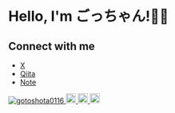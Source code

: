# Hello, I'm ごっちゃん!👋🌞

## Connect with me
- [X](https://x.com/gshota_0116)
- [Qiita](https://qiita.com/shotagoto)
- [Note](https://note.com/bright_eel583)

<p align="left">
  <a href="https://github.com/gotoshota0116/gotoshota01116/">
    <img src="https://komarev.com/ghpvc/?username=gotoshota0116" alt="gotoshota0116" />
  </a>
  <a href="https://github.com/gotoshota0116">
    <img height="20" src="https://img.shields.io/github/followers/yutkat?label=follow&logo=github&style=flat" />
  </a>
  <a href="http://qiita.com/shotagotot">
    <img height="20" src="https://qiita-badge.apiapi.app/s/yutkat/posts.svg" />
  </a>
  <//qiita.com/shotagoto">
    <img height="20" src="https://qiita-badge.apiapi.app/s/shotagoto/contributions.svg" />
  </a>
</p>
<!--
**gotoshota0116/gotoshota0116** is a ✨ _special_ ✨ repository because its `README.md` (this file) appears on your GitHub profile.

Here are some ideas to get you started:

- 🔭 I’m currently working on ...
- 🌱 I’m currently learning ...
- 👯 I’m looking to collaborate on ...
- 🤔 I’m looking for help with ...
- 💬 Ask me about ...
- 📫 How to reach me: ...
- 😄 Pronouns: ...
- ⚡ Fun fact: ...
-->
